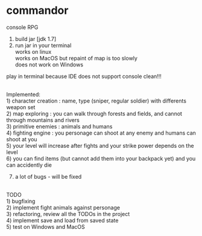 # commandor
console RPG

1) build jar [jdk 1.7]<br />
2) run jar in your terminal <br />
works on linux <br />
works on MacOS but repaint of map is too slowly<br />
does not work on Windows <br />

play in terminal because IDE does not support console clean!!! <br />

<br />
Implemented: <br /> 
1) character creation : name, type (sniper, regular soldier) with differents weapon set <br />
2) map exploring : you can walk through forests and fields, and cannot through mountains and rivers  <br />
3) primitive enemies : animals and humans <br />
4) fighting engine : you personage can shoot at any enemy and humans can shoot at you <br />
5) your level will increase after fights and your strike power depends on the level <br />
6) you can find items (but cannot add them into your backpack yet) and you can accidently die

7) a lot of bugs - will be fixed <br />
<br />
TODO <br />
1) bugfixing <br />
2) implement fight animals against personage <br />
3) refactoring, review all the TODOs in the project <br />
4) implement save and load from saved state <br />
5) test on Windows and MacOS <br />
